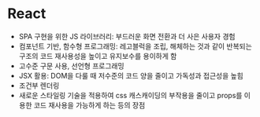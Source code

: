 # React

- SPA 구현을 위한 JS 라이브러리: 부드러운 화면 전환과 더 사은 사용자 경험
- 컴포넌트 기반, 함수형 프로그래밍: 레고블럭을 조립, 해체하는 것과 같이 반복되는 구조의 코드 재사용성을 높이고 유지보수를 용이하게 함
- 고수준 구문 사용, 선언형 프로그래밍
- JSX 활용: DOM을 다룰 때 저수준의 코드 양을 줄이고 가독성과 접근성을 높힘
- 조건부 렌더링
- 새로운 스타일링 기술을 적용하여 css 캐스캐이딩의 부작용을 줄이고 props를 이용한 코드 재사용을 가능하게 하는 등의 장점
